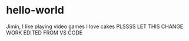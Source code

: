 # hello-world

Jimin, I like playing video games
I love cakes
PLSSSS LET THIS CHANGE WORK
EDITED FROM VS CODE